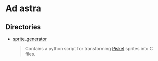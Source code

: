 # Ad astra

## Directories
- [sprite_generator](sprite_generator/)
    > Contains a python script for transforming [Piskel](https://www.piskelapp.com/) sprites 
    > into C files.

